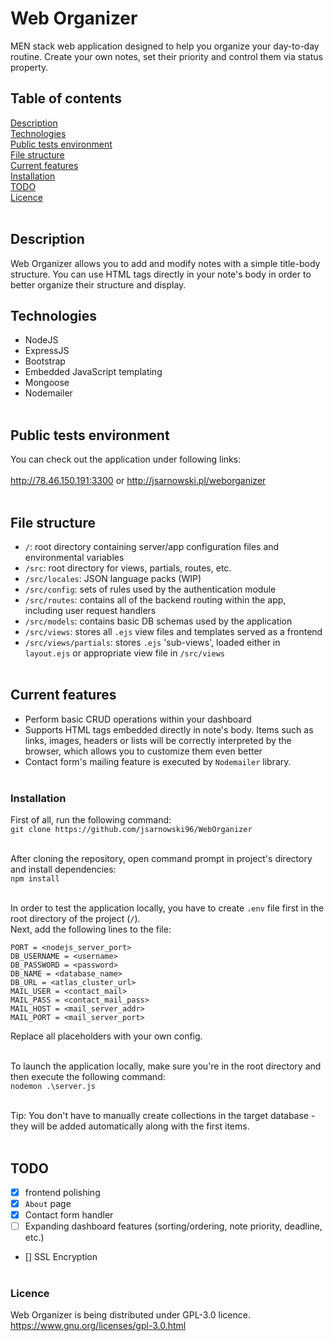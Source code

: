 # Web Organizer
MEN stack web application designed to help you organize your day-to-day routine. Create your own notes, set their priority and control them via status property.<br />

## Table of contents
[Description](#description)<br />
[Technologies](#technologies)<br />
[Public tests environment](#public-tests-environment)<br />
[File structure](#file-structure)<br />
[Current features](#current-features)<br />
[Installation](#installation)<br />
[TODO](#todo)<br />
[Licence](#licence)<br /><br />

## Description
Web Organizer allows you to add and modify notes with a simple title-body structure. You can use HTML tags directly in your note's body in order to better organize their structure and display.<br />

## Technologies
* NodeJS<br />
* ExpressJS<br />
* Bootstrap
* Embedded JavaScript templating<br />
* Mongoose<br />
* Nodemailer<br /><br />

## Public tests environment
You can check out the application under following links:<br /><br />
http://78.46.150.191:3300 or http://jsarnowski.pl/weborganizer<br /><br />

## File structure
- `/`: root directory containing server/app configuration files and environmental variables<br />
- `/src`: root directory for views, partials, routes, etc.<br />
- `/src/locales`: JSON language packs (WIP)<br />
- `/src/config`: sets of rules used by the authentication module<br />
- `/src/routes`: contains all of the backend routing within the app, including user request handlers<br />
- `/src/models`: contains basic DB schemas used by the application<br />
- `/src/views`: stores all `.ejs` view files and templates served as a frontend<br />
- `/src/views/partials`: stores `.ejs` 'sub-views', loaded either in `layout.ejs` or appropriate view file in `/src/views`<br /><br />

## Current features
- Perform basic CRUD operations within your dashboard<br />
- Supports HTML tags embedded directly in note's body. Items such as links, images, headers or lists will be correctly interpreted by the browser, which allows you to customize them even better<br />
- Contact form's mailing feature is executed by `Nodemailer` library.<br /><br />

### Installation
First of all, run the following command:<br />
`git clone https://github.com/jsarnowski96/WebOrganizer`<br /><br />

After cloning the repository, open command prompt in project's directory and install dependencies:<br />
`npm install`<br /><br />

In order to test the application locally, you have to create `.env` file first in the root directory of the project (`/`).<br />
Next, add the following lines to the file:
```
PORT = <nodejs_server_port>
DB_USERNAME = <username>
DB_PASSWORD = <password>
DB_NAME = <database_name>
DB_URL = <atlas_cluster_url>
MAIL_USER = <contact_mail>
MAIL_PASS = <contact_mail_pass>
MAIL_HOST = <mail_server_addr>
MAIL_PORT = <mail_server_port>
```

Replace all placeholders with your own config.<br /><br />

To launch the application locally, make sure you're in the root directory and then execute the following command:<br />
`nodemon .\server.js`<br /><br />

Tip: You don't have to manually create collections in the target database - they will be added automatically along with the first items.<br /><br />

## TODO
- [x] frontend polishing<br />
- [x] `About` page<br />
- [x] Contact form handler<br />
- [ ] Expanding dashboard features (sorting/ordering, note priority, deadline, etc.)<br />
- [] SSL Encryption<br /><br />

### Licence
Web Organizer is being distributed under GPL-3.0 licence.<br />
https://www.gnu.org/licenses/gpl-3.0.html
